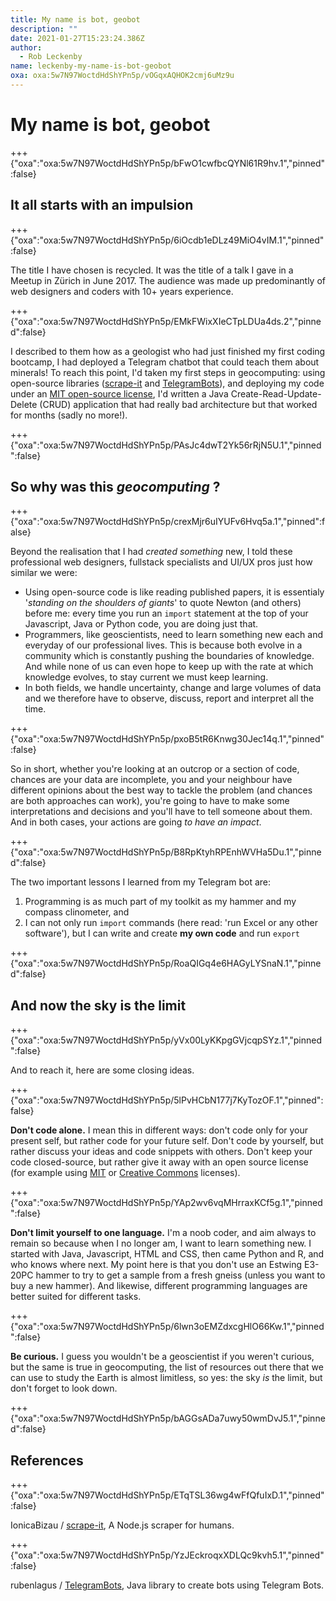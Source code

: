 ```yaml
---
title: My name is bot, geobot
description: ""
date: 2021-01-27T15:23:24.386Z
author:
  - Rob Leckenby
name: leckenby-my-name-is-bot-geobot
oxa: oxa:5w7N97WoctdHdShYPn5p/vOGqxAQHOK2cmj6uMz9u
---
```


# My name is bot, geobot

+++ {"oxa":"oxa:5w7N97WoctdHdShYPn5p/bFwO1cwfbcQYNl61R9hv.1","pinned":false}

## It all starts with an impulsion

+++ {"oxa":"oxa:5w7N97WoctdHdShYPn5p/6iOcdb1eDLz49MiO4vIM.1","pinned":false}

The title I have chosen is recycled. It was the title of a talk I gave in a Meetup in Zürich in June 2017. The audience was made up predominantly of web designers and coders with 10+ years experience.

+++ {"oxa":"oxa:5w7N97WoctdHdShYPn5p/EMkFWixXIeCTpLDUa4ds.2","pinned":false}

I described to them how as a geologist who had just finished my first coding bootcamp, I had deployed a Telegram chatbot that could teach them about minerals! To reach this point, I'd taken my first steps in geocomputing: using open-source libraries ([scrape-it](https://github.com/IonicaBizau/scrape-it) and [TelegramBots](https://github.com/rubenlagus/TelegramBots)), and deploying my code under an [MIT open-source license](https://opensource.org/licenses/MIT), I'd written a Java Create-Read-Update-Delete (CRUD) application that had really bad architecture but that worked for months (sadly no more!).

+++ {"oxa":"oxa:5w7N97WoctdHdShYPn5p/PAsJc4dwT2Yk56rRjN5U.1","pinned":false}

## So why was this *geocomputing* ?

+++ {"oxa":"oxa:5w7N97WoctdHdShYPn5p/crexMjr6uIYUFv6Hvq5a.1","pinned":false}

Beyond the realisation that I had *created something* new, I told these professional web designers, fullstack specialists and UI/UX pros just how similar we were:

* Using open-source code is like reading published papers, it is essentialy '*standing on the shoulders of giants*' to quote Newton (and others) before me: every time you run an `import` statement at the top of your Javascript, Java or Python code, you are doing just that.
* Programmers, like geoscientists, need to learn something new each and everyday of our professional lives. This is because both evolve in a community which is constantly pushing the boundaries of knowledge. And while none of us can even hope to keep up with the rate at which knowledge evolves, to stay current we must keep learning.
* In both fields, we handle uncertainty, change and large volumes of data and we therefore have to observe, discuss, report and interpret all the time.

+++ {"oxa":"oxa:5w7N97WoctdHdShYPn5p/pxoB5tR6Knwg30Jec14q.1","pinned":false}

So in short, whether you're looking at an outcrop or a section of code, chances are your data are incomplete, you and your neighbour have different opinions about the best way to tackle the problem (and chances are both approaches can work), you're going to have to make some interpretations and decisions and you'll have to tell someone about them. And in both cases, your actions are going *to have an impact*.

+++ {"oxa":"oxa:5w7N97WoctdHdShYPn5p/B8RpKtyhRPEnhWVHa5Du.1","pinned":false}

The two important lessons I learned from my Telegram bot are:

1. Programming is as much part of my toolkit as my hammer and my compass clinometer, and
2. I can not only run `import` commands (here read: 'run Excel or any other software'), but I can write and create **my own code** and run `export`

+++ {"oxa":"oxa:5w7N97WoctdHdShYPn5p/RoaQIGq4e6HAGyLYSnaN.1","pinned":false}

## And now the sky is the limit

+++ {"oxa":"oxa:5w7N97WoctdHdShYPn5p/yVx00LyKKpgGVjcqpSYz.1","pinned":false}

And to reach it, here are some closing ideas.

+++ {"oxa":"oxa:5w7N97WoctdHdShYPn5p/5lPvHCbN177j7KyTozOF.1","pinned":false}

**Don't code alone.** I mean this in different ways: don't code only for your present self, but rather code for your future self. Don't code by yourself, but rather discuss your ideas and code snippets with others. Don't keep your code closed-source, but rather give it away with an open source license (for example using [MIT](https://opensource.org/licenses/MIT) or [Creative Commons](https://creativecommons.org/licenses/) licenses).

+++ {"oxa":"oxa:5w7N97WoctdHdShYPn5p/YAp2wv6vqMHrraxKCf5g.1","pinned":false}

**Don't limit yourself to one language.** I'm a noob coder, and aim always to remain so because when I no longer am, I want to learn something new. I started with Java, Javascript, HTML and CSS, then came Python and R, and who knows where next. My point here is that you don't use an Estwing E3-20PC hammer to try to get a sample from a fresh gneiss (unless you want to buy a new hammer). And likewise, different programming languages are better suited for different tasks.

+++ {"oxa":"oxa:5w7N97WoctdHdShYPn5p/6lwn3oEMZdxcgHlO66Kw.1","pinned":false}

**Be curious.** I guess you wouldn't be a geoscientist if you weren't curious, but the same is true in geocomputing, the list of resources out there that we can use to study the Earth is almost limitless, so yes: the sky *is* the limit, but don't forget to look down.

+++ {"oxa":"oxa:5w7N97WoctdHdShYPn5p/bAGGsADa7uwy50wmDvJ5.1","pinned":false}

## References

+++ {"oxa":"oxa:5w7N97WoctdHdShYPn5p/ETqTSL36wg4wFfQfuIxD.1","pinned":false}

IonicaBizau / [scrape-it](https://github.com/IonicaBizau/scrape-it), A Node.js scraper for humans.

+++ {"oxa":"oxa:5w7N97WoctdHdShYPn5p/YzJEckroqxXDLQc9kvh5.1","pinned":false}

rubenlagus / [TelegramBots](https://github.com/rubenlagus/TelegramBots), Java library to create bots using Telegram Bots.

